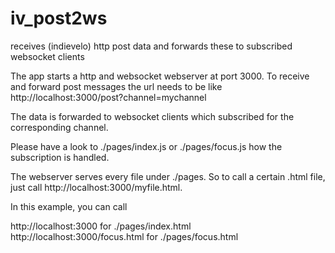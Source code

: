 # iv_post2ws
receives (indievelo) http post data and forwards these to subscribed websocket clients

The app starts a http and websocket webserver at port 3000. 
To receive and forward post messages the url needs to be like http://localhost:3000/post?channel=mychannel

The data is forwarded to websocket clients which subscribed for the corresponding channel.

Please have a look to ./pages/index.js or ./pages/focus.js how the subscription is handled.

The webserver serves every file under ./pages. So to call a certain .html file, just call http://localhost:3000/myfile.html.

In this example, you can call

http://localhost:3000 for ./pages/index.html
http://localhost:3000/focus.html for ./pages/focus.html

